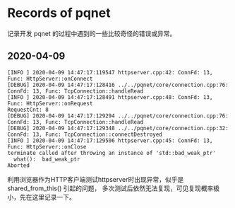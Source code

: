 # Records of pqnet

记录开发 pqnet 的过程中遇到的一些比较奇怪的错误或异常。

## 2020-04-09

```log
[INFO ] 2020-04-09 14:47:17:119547 httpserver.cpp:42: ConnFd: 13, Func: HttpServer::onConnect
[DEBUG] 2020-04-09 14:47:17:128416 ../../pqnet/core/connection.cpp:76: ConnFd: 13, Func: TcpConnection::handleRead
[INFO ] 2020-04-09 14:47:17:128491 httpserver.cpp:48: ConnFd: 13, Func: HttpServer::onRequest
RequestCnt: 8
[DEBUG] 2020-04-09 14:47:17:129294 ../../pqnet/core/connection.cpp:76: ConnFd: 13, Func: TcpConnection::handleRead
[DEBUG] 2020-04-09 14:47:17:129348 ../../pqnet/core/connection.cpp:32: ConnFd: 13, Func: TcpConnection::connectDestroyed
[INFO ] 2020-04-09 14:47:17:129506 httpserver.cpp:45: ConnFd: 13, Func: HttpServer::onClose
terminate called after throwing an instance of 'std::bad_weak_ptr'
  what():  bad_weak_ptr
Aborted
```

利用浏览器作为HTTP客户端测试httpserver时出现异常，似乎是 shared_from_this() 引起的问题，
多次测试后依然无法复现，可见复现概率极小，先在这里记录一下。
